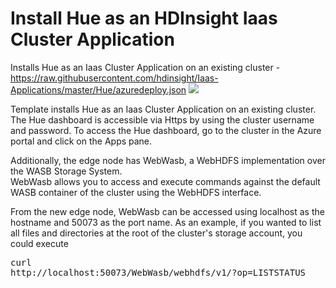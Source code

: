 # Install Hue as an HDInsight Iaas Cluster Application

Installs Hue as an Iaas Cluster Application on an existing cluster -<br>
https://raw.githubusercontent.com/hdinsight/Iaas-Applications/master/Hue/azuredeploy.json
<a href="https://portal.azure.com/#create/Microsoft.Template/uri/https%3A%2F%2Fraw.githubusercontent.com%2Fazure%2Fhdinsight%2FIaas-Applications%2Fmaster%2FHue%2Fazuredeploy.json" target="_blank">
    <img src="http://azuredeploy.net/deploybutton.png"/>
</a>

Template installs Hue as an Iaas Cluster Application on an existing cluster. 
The Hue dashboard is accessible via Https by using the cluster username and password.
To access the Hue dashboard, go to the cluster in the Azure portal and click on the Apps pane.

Additionally, the edge node has WebWasb, a WebHDFS implementation over the WASB Storage System. <br />
WebWasb allows you to access and execute commands against the default WASB container of the cluster using the WebHDFS interface.<br />

From the new edge node, WebWasb can be accessed using localhost as the hostname and 50073 as the port name.
As an example, if you wanted to list all files and directories at the root of the cluster's storage account, you could execute <pre>curl http://localhost:50073/WebWasb/webhdfs/v1/?op=LISTSTATUS</pre>

